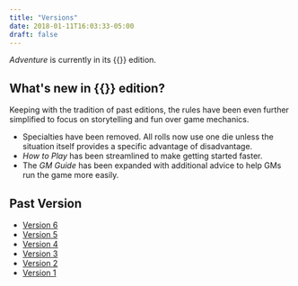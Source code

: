 ```yaml
---
title: "Versions"
date: 2018-01-11T16:03:33-05:00
draft: false
---
```


*Adventure* is currently in its {{<edition>}} edition.



## What's new in {{<edition>}} edition?

Keeping with the tradition of past editions, the rules have been even further simplified to focus on storytelling and fun over game mechanics.

- Specialties have been removed. All rolls now use one die unless the situation itself provides a specific advantage of disadvantage.
- _How to Play_ has been streamlined to make getting started faster.
- The _GM Guide_ has been expanded with additional advice to help GMs run the game more easily.



## Past Version

- [Version 6](/v6)
- [Version 5](/v5)
- [Version 4](/v4)
- [Version 3](/v3)
- [Version 2](/v2)
- [Version 1](/v1)